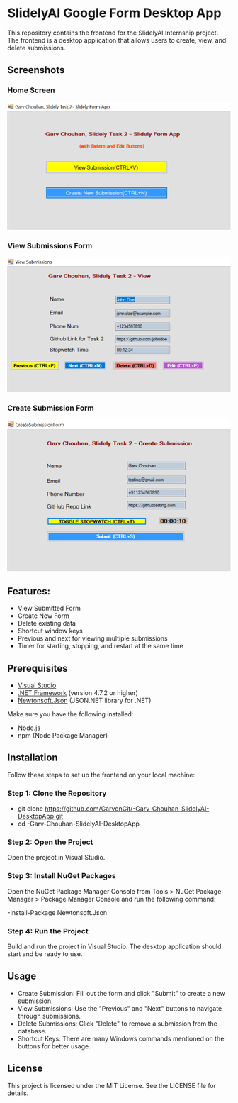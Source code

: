 # SlidelyAI Google Form Desktop App

This repository contains the frontend for the SlidelyAI Internship project. The frontend is a desktop application that allows users to create, view, and delete submissions.

## Screenshots

### Home Screen
![Home Screen](screenshots/home_screen.png)

### View Submissions Form
![View Submissions Form](screenshots/view_submissions_form.png)

### Create Submission Form
![Create Submission Form](screenshots/create_submission_form.png)


## Features:
- View Submitted Form
- Create New Form
- Delete existing data
- Shortcut window keys
- Previous and next for viewing multiple submissions
- Timer for starting, stopping, and restart at the same time

## Prerequisites
- [Visual Studio](https://visualstudio.microsoft.com/)
- [.NET Framework](https://dotnet.microsoft.com/download) (version 4.7.2 or higher)
- [Newtonsoft.Json](https://www.nuget.org/packages/Newtonsoft.Json/) (JSON.NET library for .NET)

Make sure you have the following installed:

- Node.js 
- npm (Node Package Manager) 

## Installation

Follow these steps to set up the frontend on your local machine:

### Step 1: Clone the Repository

- git clone https://github.com/GarvonGit/-Garv-Chouhan-SlidelyAI-DesktopApp.git
- cd -Garv-Chouhan-SlidelyAI-DesktopApp

### Step 2: Open the Project
Open the project in Visual Studio.

### Step 3: Install NuGet Packages
Open the NuGet Package Manager Console from Tools > NuGet Package Manager > Package Manager Console and run the following command:

-Install-Package Newtonsoft.Json

### Step 4: Run the Project
Build and run the project in Visual Studio. The desktop application should start and be ready to use.

## Usage
- Create Submission: Fill out the form and click "Submit" to create a new submission.
- View Submissions: Use the "Previous" and "Next" buttons to navigate through submissions.
- Delete Submissions: Click "Delete" to remove a submission from the database.
- Shortcut Keys: There are many Windows commands mentioned on the buttons for better usage.

## License
This project is licensed under the MIT License. See the LICENSE file for details.


